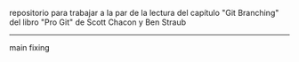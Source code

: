 repositorio para trabajar a la par de la lectura del capítulo "Git Branching" del libro "Pro Git" de Scott Chacon y Ben Straub
***
main
fixing

